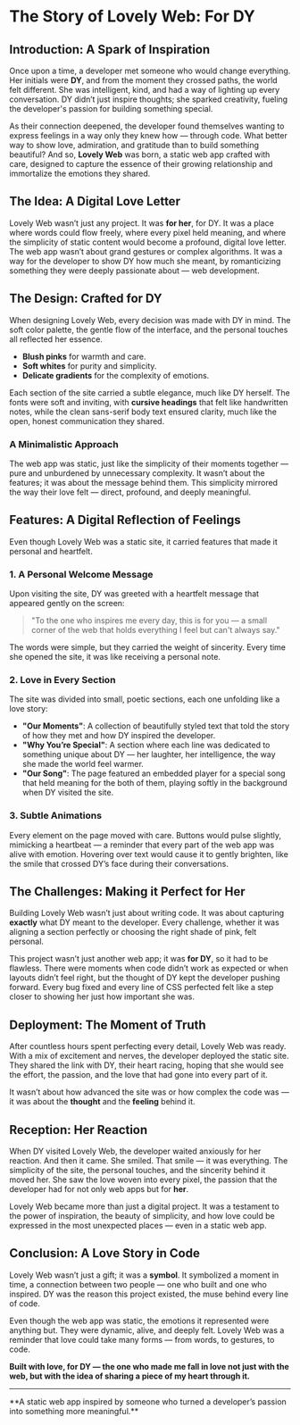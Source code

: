 # The Story of Lovely Web: For DY

## Introduction: A Spark of Inspiration

Once upon a time, a developer met someone who would change everything. Her initials were **DY**, and from the moment they crossed paths, the world felt different. She was intelligent, kind, and had a way of lighting up every conversation. DY didn’t just inspire thoughts; she sparked creativity, fueling the developer's passion for building something special.

As their connection deepened, the developer found themselves wanting to express feelings in a way only they knew how — through code. What better way to show love, admiration, and gratitude than to build something beautiful? And so, **Lovely Web** was born, a static web app crafted with care, designed to capture the essence of their growing relationship and immortalize the emotions they shared.

## The Idea: A Digital Love Letter

Lovely Web wasn’t just any project. It was **for her**, for DY. It was a place where words could flow freely, where every pixel held meaning, and where the simplicity of static content would become a profound, digital love letter. The web app wasn’t about grand gestures or complex algorithms. It was a way for the developer to show DY how much she meant, by romanticizing something they were deeply passionate about — web development.

## The Design: Crafted for DY

When designing Lovely Web, every decision was made with DY in mind. The soft color palette, the gentle flow of the interface, and the personal touches all reflected her essence.

- **Blush pinks** for warmth and care.
- **Soft whites** for purity and simplicity.
- **Delicate gradients** for the complexity of emotions.
  
Each section of the site carried a subtle elegance, much like DY herself. The fonts were soft and inviting, with **cursive headings** that felt like handwritten notes, while the clean sans-serif body text ensured clarity, much like the open, honest communication they shared.

### A Minimalistic Approach
The web app was static, just like the simplicity of their moments together — pure and unburdened by unnecessary complexity. It wasn’t about the features; it was about the message behind them. This simplicity mirrored the way their love felt — direct, profound, and deeply meaningful.

## Features: A Digital Reflection of Feelings

Even though Lovely Web was a static site, it carried features that made it personal and heartfelt.

### 1. **A Personal Welcome Message**
Upon visiting the site, DY was greeted with a heartfelt message that appeared gently on the screen:
> "To the one who inspires me every day, this is for you — a small corner of the web that holds everything I feel but can't always say."

The words were simple, but they carried the weight of sincerity. Every time she opened the site, it was like receiving a personal note.

### 2. **Love in Every Section**
The site was divided into small, poetic sections, each one unfolding like a love story:
- **"Our Moments"**: A collection of beautifully styled text that told the story of how they met and how DY inspired the developer.
- **"Why You’re Special"**: A section where each line was dedicated to something unique about DY — her laughter, her intelligence, the way she made the world feel warmer.
- **"Our Song"**: The page featured an embedded player for a special song that held meaning for the both of them, playing softly in the background when DY visited the site.

### 3. **Subtle Animations**
Every element on the page moved with care. Buttons would pulse slightly, mimicking a heartbeat — a reminder that every part of the web app was alive with emotion. Hovering over text would cause it to gently brighten, like the smile that crossed DY’s face during their conversations.

## The Challenges: Making it Perfect for Her

Building Lovely Web wasn’t just about writing code. It was about capturing **exactly** what DY meant to the developer. Every challenge, whether it was aligning a section perfectly or choosing the right shade of pink, felt personal.

This project wasn’t just another web app; it was **for DY**, so it had to be flawless. There were moments when code didn’t work as expected or when layouts didn’t feel right, but the thought of DY kept the developer pushing forward. Every bug fixed and every line of CSS perfected felt like a step closer to showing her just how important she was.

## Deployment: The Moment of Truth

After countless hours spent perfecting every detail, Lovely Web was ready. With a mix of excitement and nerves, the developer deployed the static site. They shared the link with DY, their heart racing, hoping that she would see the effort, the passion, and the love that had gone into every part of it.

It wasn’t about how advanced the site was or how complex the code was — it was about the **thought** and the **feeling** behind it.

## Reception: Her Reaction

When DY visited Lovely Web, the developer waited anxiously for her reaction. And then it came. She smiled. That smile — it was everything. The simplicity of the site, the personal touches, and the sincerity behind it moved her. She saw the love woven into every pixel, the passion that the developer had for not only web apps but for **her**.

Lovely Web became more than just a digital project. It was a testament to the power of inspiration, the beauty of simplicity, and how love could be expressed in the most unexpected places — even in a static web app.

## Conclusion: A Love Story in Code

Lovely Web wasn’t just a gift; it was a **symbol**. It symbolized a moment in time, a connection between two people — one who built and one who inspired. DY was the reason this project existed, the muse behind every line of code. 

Even though the web app was static, the emotions it represented were anything but. They were dynamic, alive, and deeply felt. Lovely Web was a reminder that love could take many forms — from words, to gestures, to code.

**Built with love, for DY — the one who made me fall in love not just with the web, but with the idea of sharing a piece of my heart through it.**

---

\*\*A static web app inspired by someone who turned a developer’s passion into something more meaningful.\*\*